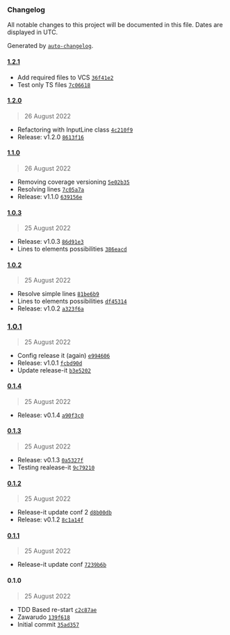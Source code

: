 ### Changelog

All notable changes to this project will be documented in this file. Dates are displayed in UTC.

Generated by [`auto-changelog`](https://github.com/CookPete/auto-changelog).

#### [1.2.1](https://github.com/antharuu/nonogram-resolver/compare/1.2.0...1.2.1)

- Add required files to VCS [`36f41e2`](https://github.com/antharuu/nonogram-resolver/commit/36f41e24d4447d130cc74e489a0133b354a19b5b)
- Test only TS files [`7c06618`](https://github.com/antharuu/nonogram-resolver/commit/7c06618a553fcd2b40f9ce4f37e5e028f93a15a5)

#### [1.2.0](https://github.com/antharuu/nonogram-resolver/compare/1.1.0...1.2.0)

> 26 August 2022

- Refactoring with InputLine  class [`4c210f9`](https://github.com/antharuu/nonogram-resolver/commit/4c210f90f9a0800cdc7c90f8133a4752fd54f691)
- Release: v1.2.0 [`8613f16`](https://github.com/antharuu/nonogram-resolver/commit/8613f165687e5da5d22440a360e081c4b56e2e8e)

#### [1.1.0](https://github.com/antharuu/nonogram-resolver/compare/1.0.3...1.1.0)

> 26 August 2022

- Removing coverage versioning [`5e02b35`](https://github.com/antharuu/nonogram-resolver/commit/5e02b35974f3fc681802cb5773053338956402be)
- Resolving lines [`7c05a7a`](https://github.com/antharuu/nonogram-resolver/commit/7c05a7a8d467508d6a10a6a604bc2d0b453bdbbf)
- Release: v1.1.0 [`639156e`](https://github.com/antharuu/nonogram-resolver/commit/639156e3efabb47639c9644c13cb403c264e03bd)

#### [1.0.3](https://github.com/antharuu/nonogram-resolver/compare/1.0.2...1.0.3)

> 25 August 2022

- Release: v1.0.3 [`86d91e3`](https://github.com/antharuu/nonogram-resolver/commit/86d91e347039b9d016a2941cfdea297bfd35e5cd)
- Lines to elements possibilities [`386eacd`](https://github.com/antharuu/nonogram-resolver/commit/386eacdfb81d417c9ac9d99e01350d783b7e3244)

#### [1.0.2](https://github.com/antharuu/nonogram-resolver/compare/1.0.1...1.0.2)

> 25 August 2022

- Resolve simple lines [`81be6b9`](https://github.com/antharuu/nonogram-resolver/commit/81be6b964a4d633c8e90f29999b2baaedefe0554)
- Lines to elements possibilities [`df45314`](https://github.com/antharuu/nonogram-resolver/commit/df453146296c93a38b0c893e93d39399d22eb2c6)
- Release: v1.0.2 [`a323f6a`](https://github.com/antharuu/nonogram-resolver/commit/a323f6a67252367ebd1cd3b205b3535e1c36e4ef)

### [1.0.1](https://github.com/antharuu/nonogram-resolver/compare/0.1.4...1.0.1)

> 25 August 2022

- Config release it (again) [`e994606`](https://github.com/antharuu/nonogram-resolver/commit/e9946062365f934419908743b90024a18e295b29)
- Release: v1.0.1 [`fcbd90d`](https://github.com/antharuu/nonogram-resolver/commit/fcbd90d690c930503ad7f1b18ef57dd54906b244)
- Update release-it [`b3e5202`](https://github.com/antharuu/nonogram-resolver/commit/b3e52027220967fbd9d0aa1e56f5d2ef23400718)

#### [0.1.4](https://github.com/antharuu/nonogram-resolver/compare/0.1.3...0.1.4)

> 25 August 2022

- Release: v0.1.4 [`a90f3c0`](https://github.com/antharuu/nonogram-resolver/commit/a90f3c0da8c140a0e1d9b583fbbce57a10b0c238)

#### [0.1.3](https://github.com/antharuu/nonogram-resolver/compare/0.1.2...0.1.3)

> 25 August 2022

- Release: v0.1.3 [`0a5327f`](https://github.com/antharuu/nonogram-resolver/commit/0a5327fe57b82ec7d66c31c6a50e6b6aa1f0d81b)
- Testing realease-it [`9c79210`](https://github.com/antharuu/nonogram-resolver/commit/9c79210b006e65359f7c20d11d471741049f4e06)

#### [0.1.2](https://github.com/antharuu/nonogram-resolver/compare/0.1.1...0.1.2)

> 25 August 2022

- Release-it update conf 2 [`d8b00db`](https://github.com/antharuu/nonogram-resolver/commit/d8b00db98bc3ce0ff6b78d99e214b97c52c4c7ba)
- Release: v0.1.2 [`8c1a14f`](https://github.com/antharuu/nonogram-resolver/commit/8c1a14f9b8df9d50cc20cd7b9b28998e685dd559)

#### [0.1.1](https://github.com/antharuu/nonogram-resolver/compare/0.1.0...0.1.1)

> 25 August 2022

- Release-it update conf [`7239b6b`](https://github.com/antharuu/nonogram-resolver/commit/7239b6bfe5ecf0128828995b9d65d6ecc5375cfb)

#### 0.1.0

> 25 August 2022

- TDD Based re-start [`c2c87ae`](https://github.com/antharuu/nonogram-resolver/commit/c2c87ae37f89850fc13e4b7139c7bf82875889bb)
- Zawarudo [`139f618`](https://github.com/antharuu/nonogram-resolver/commit/139f618571d7eb3fe6f6236ae87a0aead02706d3)
- Initial commit [`35ad357`](https://github.com/antharuu/nonogram-resolver/commit/35ad357b5499e65badb25c8c208697ae490e933a)
